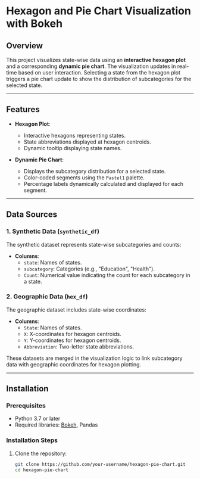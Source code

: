 # Hexagon and Pie Chart Visualization with Bokeh

## Overview
This project visualizes state-wise data using an **interactive hexagon plot** and a corresponding **dynamic pie chart**. The visualization updates in real-time based on user interaction. Selecting a state from the hexagon plot triggers a pie chart update to show the distribution of subcategories for the selected state.

---

## Features
- **Hexagon Plot**:
  - Interactive hexagons representing states.
  - State abbreviations displayed at hexagon centroids.
  - Dynamic tooltip displaying state names.

- **Dynamic Pie Chart**:
  - Displays the subcategory distribution for a selected state.
  - Color-coded segments using the `Pastel1` palette.
  - Percentage labels dynamically calculated and displayed for each segment.

---

## Data Sources

### 1. **Synthetic Data (`synthetic_df`)**
The synthetic dataset represents state-wise subcategories and counts:
- **Columns**:
  - `state`: Names of states.
  - `subcategory`: Categories (e.g., "Education", "Health").
  - `Count`: Numerical value indicating the count for each subcategory in a state.

### 2. **Geographic Data (`hex_df`)**
The geographic dataset includes state-wise coordinates:
- **Columns**:
  - `State`: Names of states.
  - `X`: X-coordinates for hexagon centroids.
  - `Y`: Y-coordinates for hexagon centroids.
  - `Abbreviation`: Two-letter state abbreviations.

These datasets are merged in the visualization logic to link subcategory data with geographic coordinates for hexagon plotting.

---

## Installation

### Prerequisites
- Python 3.7 or later
- Required libraries: [Bokeh](https://bokeh.pydata.org/), Pandas

### Installation Steps
1. Clone the repository:
   ```bash
   git clone https://github.com/your-username/hexagon-pie-chart.git
   cd hexagon-pie-chart

